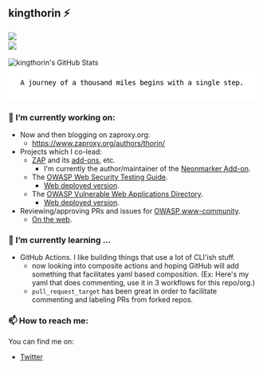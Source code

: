## kingthorin :zap:

<!--
**kingthorin/kingthorin** is a ✨ _special_ ✨ repository because its `README.md` (this file) appears on your GitHub profile.

Here are some ideas to get you started:

- 🔭 I’m currently working on ...
- 🌱 I’m currently learning ...
- 👯 I’m looking to collaborate on ...
- 🤔 I’m looking for help with ...
- 💬 Ask me about ...
- 📫 How to reach me: ...
- 😄 Pronouns: ...
- ⚡ Fun fact: ...
-->
[![](https://img.shields.io/static/v1?label=Sponsor%20%40kingthorin&message=%E2%9D%A4&logo=GitHub)](https://github.com/sponsors/kingthorin)<br>
![](https://shields.io/badge/waspy-2021-blue)


![kingthorin's GitHub Stats](https://github-readme-stats.vercel.app/api?username=kingthorin&show_icons=true&include_all_commits=true&cache_seconds=86400)<br>
![Quote](https://raw.githubusercontent.com/kingthorin/kingthorin/master/qotd.png)

### 🔭 I’m currently working on:
- Now and then blogging on zaproxy.org:
  - https://www.zaproxy.org/authors/thorin/
- Projects which I co-lead:
  - [ZAP](https://github.com/zaproxy/zaproxy) and its [add-ons](https://github.com/zaproxy/zap-extensions), etc.
    - I'm currently the author/maintainer of the [Neonmarker Add-on](https://github.com/kingthorin/neonmarker).
  - The [OWASP Web Security Testing Guide](https://github.com/OWASP/wstg).
    - [Web deployed version](https://owasp.org/www-project-web-security-testing-guide/).
  - The [OWASP Vulnerable Web Applications Directory](https://github.com/OWASP/OWASP-VWAD).
    - [Web deployed version](https://owasp.org/www-project-vulnerable-web-applications-directory/).
- Reviewing/approving PRs and issues for [OWASP www-community](https://github.com/OWASP/www-community).
  - [On the web](https://owasp.org/www-community/).

### 🌱 I’m currently learning ...
- GitHub Actions. I like building things that use a lot of CLI'ish stuff.
  - now looking into composite actions and hoping GitHub will add something that facilitates yaml based composition. (Ex: Here's my yaml that does commenting, use it in 3 workflows for this repo/org.)
  - `pull_request_target` has been great in order to facilitate commenting and labeling PRs from forked repos.

### 📫 How to reach me:
You can find me on: 
- [Twitter](https://twitter.com/kingthorin_rm)
